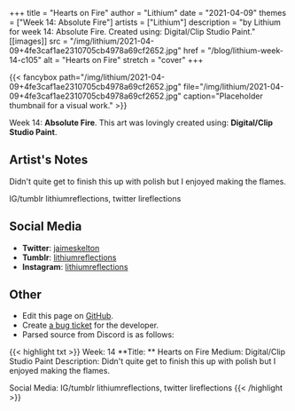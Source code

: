 +++
title =       "Hearts on Fire"
author =      "Lithium"
date =        "2021-04-09"
themes =      ["Week 14: Absolute Fire"]
artists =     ["Lithium"]
description = "by Lithium for week 14: Absolute Fire. Created using: Digital/Clip Studio Paint."
[[images]]
              src = "/img/lithium/2021-04-09+4fe3caf1ae2310705cb4978a69cf2652.jpg"
              href = "/blog/lithium-week-14-c105"
              alt = "Hearts on Fire"
              stretch = "cover"
+++


{{< fancybox path="/img/lithium/2021-04-09+4fe3caf1ae2310705cb4978a69cf2652.jpg" file="/img/lithium/2021-04-09+4fe3caf1ae2310705cb4978a69cf2652.jpg" caption="Placeholder thumbnail for a visual work." >}}


Week 14: **Absolute Fire**. This art was lovingly created using: **Digital/Clip Studio Paint**.

## Artist's Notes

Didn't quite get to finish this up with polish but I enjoyed making the flames.

IG/tumblr lithiumreflections, twitter lireflections

## Social Media

- **Twitter**: <a href='https://twitter.com/jaimeskelton' target='_blank'>jaimeskelton</a>
- **Tumblr**: <a href='https://lithiumreflections.tumblr.com' target='_blank'>lithiumreflections</a>
- **Instagram**: <a href='https://instagram.com/lithiumreflections' target='_blank'>lithiumreflections</a>


## Other

- Edit this page on [GitHub](https://github.com/teaminkling/web-refresh/edit/main/content/blog/lithium-week-14-c105.md).
- Create [a bug ticket](https://github.com/teaminkling/web-refresh/issues/new?assignees=&labels=bug&template=problem-report.md&title=) for the developer.
- Parsed source from Discord is as follows:

{{< highlight txt >}}
Week: 14
**Title:  ** Hearts on Fire
Medium: Digital/Clip Studio Paint
Description: Didn't quite get to finish this up with polish but I enjoyed making the flames.

Social Media: IG/tumblr lithiumreflections, twitter lireflections
{{< /highlight >}}